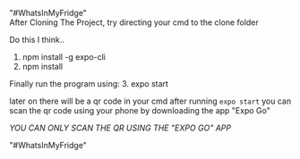 "#WhatsInMyFridge"  
After Cloning The Project, try directing your cmd to the clone folder

Do this I think..

1. npm install -g expo-cli
2. npm install

Finally run the program using:
3. expo start

later on there will be a qr code in your cmd after running `expo start` 
you can scan the qr code using your phone by downloading the app "Expo Go"

*YOU CAN ONLY SCAN THE QR USING THE "EXPO GO" APP*

"#WhatsInMyFridge" 
